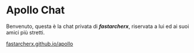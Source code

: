 # Apollo Chat
Benvenuto, questa è la chat privata di ***fastarcherx***, riservata a lui ed ai suoi amici più stretti.

[fastarcherx.github.io/apollo](https://fastarcherx.github.io/apollo)
